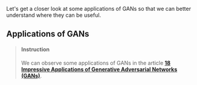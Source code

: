 


Let's get a closer look at some applications of GANs so that we can better understand where they can be useful.


## Applications of GANs

> #### Instruction
> We can observe some applications of GANs in the article [**18 Impressive Applications of Generative Adversarial Networks (GANs)**](https://machinelearningmastery.com/impressive-applications-of-generative-adversarial-networks/).

